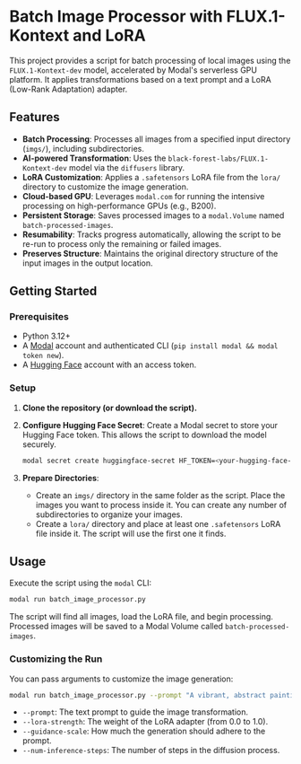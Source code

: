 # Batch Image Processor with FLUX.1-Kontext and LoRA

This project provides a script for batch processing of local images using the `FLUX.1-Kontext-dev` model, accelerated by Modal's serverless GPU platform. It applies transformations based on a text prompt and a LoRA (Low-Rank Adaptation) adapter.

## Features

- **Batch Processing**: Processes all images from a specified input directory (`imgs/`), including subdirectories.
- **AI-powered Transformation**: Uses the `black-forest-labs/FLUX.1-Kontext-dev` model via the `diffusers` library.
- **LoRA Customization**: Applies a `.safetensors` LoRA file from the `lora/` directory to customize the image generation.
- **Cloud-based GPU**: Leverages `modal.com` for running the intensive processing on high-performance GPUs (e.g., B200).
- **Persistent Storage**: Saves processed images to a `modal.Volume` named `batch-processed-images`.
- **Resumability**: Tracks progress automatically, allowing the script to be re-run to process only the remaining or failed images.
- **Preserves Structure**: Maintains the original directory structure of the input images in the output location.

## Getting Started

### Prerequisites

- Python 3.12+
- A [Modal](https://modal.com/) account and authenticated CLI (`pip install modal && modal token new`).
- A [Hugging Face](https://huggingface.co/) account with an access token.

### Setup

1.  **Clone the repository (or download the script).**

2.  **Configure Hugging Face Secret**:
    Create a Modal secret to store your Hugging Face token. This allows the script to download the model securely.
    ```bash
    modal secret create huggingface-secret HF_TOKEN=<your-hugging-face-token>
    ```

3.  **Prepare Directories**:
    - Create an `imgs/` directory in the same folder as the script. Place the images you want to process inside it. You can create any number of subdirectories to organize your images.
    - Create a `lora/` directory and place at least one `.safetensors` LoRA file inside it. The script will use the first one it finds.

## Usage

Execute the script using the `modal` CLI:

```bash
modal run batch_image_processor.py
```

The script will find all images, load the LoRA file, and begin processing. Processed images will be saved to a Modal Volume called `batch-processed-images`.

### Customizing the Run

You can pass arguments to customize the image generation:

```bash
modal run batch_image_processor.py --prompt "A vibrant, abstract painting in the style of a master" --lora-strength 0.85 --guidance-scale 4.0
```

- `--prompt`: The text prompt to guide the image transformation.
- `--lora-strength`: The weight of the LoRA adapter (from 0.0 to 1.0).
- `--guidance-scale`: How much the generation should adhere to the prompt.
- `--num-inference-steps`: The number of steps in the diffusion process.

